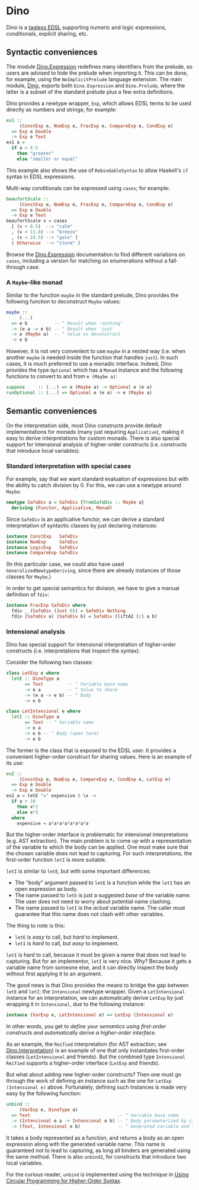 # Dino

Dino is a [tagless EDSL](http://okmij.org/ftp/tagless-final) supporting numeric and logic expressions, conditionals, explicit sharing, etc.



Syntactic conveniences
--------------------------------------------------------------------------------

The module [Dino.Expression](https://hackage.haskell.org/package/dino/docs/Dino-Expression.html) redefines many identifiers from the prelude, so users are advised to hide the prelude when importing it. This can be done, for example, using the `NoImplicitPrelude` language extension. The main module, [Dino](https://hackage.haskell.org/package/dino/docs/Dino.html), exports both `Dino.Expression` and `Dino.Prelude`, where the latter is a subset of the standard prelude plus a few extra definitions.

Dino provides a newtype wrapper, `Exp`, which allows EDSL terms to be used directly as numbers and strings; for example:

```haskell
ex1 ::
     (ConstExp e, NumExp e, FracExp e, CompareExp e, CondExp e)
  => Exp e Double
  -> Exp e Text
ex1 a =
  if a > 4.5
    then "greater"
    else "smaller or equal"
```

This example also shows the use of `RebindableSyntax` to allow Haskell's `if` syntax in EDSL expressions.

Multi-way conditionals can be expressed using `cases`; for example:

```haskell
beaufortScale ::
     (ConstExp e, NumExp e, FracExp e, CompareExp e, CondExp e)
  => Exp e Double
  -> Exp e Text
beaufortScale v = cases
  [ (v < 0.5)  --> "calm"
  , (v < 13.8) --> "breeze"
  , (v < 24.5) --> "gale" ]
  ( Otherwise  --> "storm" )
```

Browse the [Dino.Expression](https://hackage.haskell.org/package/dino/docs/Dino-Expression.html) documentation to find different variations on `cases`, including a version for matching on enumerations without a fall-through case.

### A `Maybe`-like monad

Similar to the function `maybe` in the standard prelude, Dino provides the following function to deconstruct `Maybe` values:

```haskell
maybe ::
     (...)
  => e b          -- ^ Result when 'nothing'
  -> (e a -> e b) -- ^ Result when 'just'
  -> e (Maybe a)  -- ^ Value to deconstruct
  -> e b
```

However, it is not very convenient to use `maybe` in a nested way (i.e. when another `maybe` is needed inside the function that handles `just`). In such cases, it is much preferred to use a monadic interface. Indeed, Dino provides the type `Optional` which has a `Monad` instance and the following functions to convert to and from `e (Maybe a)`:

```haskell
suppose     :: (...) => e (Maybe a) -> Optional e (e a)
runOptional :: (...) => Optional e (e a) -> e (Maybe a)
```



Semantic conveniences
--------------------------------------------------------------------------------

On the interpretation side, most Dino constructs provide default implementations for monads (many just requiring `Applicative`), making it easy to derive interpretations for custom monads. There is also special support for intensional analysis of higher-order constructs (i.e. constructs that introduce local variables).

### Standard interpretation with special cases

For example, say that we want standard evaluation of expressions but with the ability to catch division by 0. For this, we can use a newtype around `Maybe`:

```haskell
newtype SafeDiv a = SafeDiv {fromSafeDiv :: Maybe a}
  deriving (Functor, Applicative, Monad)
```

Since `SafeDiv` is an applicative functor, we can derive a standard interpretation of syntactic classes by just declaring instances:

```haskell
instance ConstExp   SafeDiv
instance NumExp     SafeDiv
instance LogicExp   SafeDiv
instance CompareExp SafeDiv
```

(In this particular case, we could also have used `GeneralizedNewtypeDeriving`, since there are already instances of those classes for `Maybe`.)

In order to get special semantics for division, we have to give a manual definition of `fdiv`:

```haskell
instance FracExp SafeDiv where
  fdiv _ (SafeDiv (Just 0)) = SafeDiv Nothing
  fdiv (SafeDiv a) (SafeDiv b) = SafeDiv (liftA2 (/) a b)
```

### Intensional analysis

Dino has special support for intensional interpretation of higher-order constructs (i.e. interpretations that inspect the syntax).

Consider the following two classes:

```haskell
class LetExp e where
  letE :: DinoType a
       => Text         -- ^ Variable base name
       -> e a          -- ^ Value to share
       -> (e a -> e b) -- ^ Body
       -> e b

class LetIntensional e where
  letI :: DinoType a
       => Text -- ^ Variable name
       -> e a
       -> e b -- ^ Body (open term)
       -> e b
```

The former is the class that is exposed to the EDSL user. It provides a convenient higher-order construct for sharing values. Here is an example of its use:

```haskell
ex2 ::
     (ConstExp e, NumExp e, CompareExp e, CondExp e, LetExp e)
  => Exp e Double
  -> Exp e Double
ex2 a = letE "x" expensive $ \x ->
  if a > 10
    then x*2
    else x*3
  where
    expensive = a*a*a*a*a*a*a*a
```

But the higher-order interface is problematic for intensional interpretations (e.g. AST extraction). The main problem is to come up with a representation of the variable to which the body can be applied. One must make sure that the chosen variable does not lead to capturing. For such interpretations, the first-order function `letI` is more suitable.

`letI` is similar to `letE`, but with some important differences:

  * The "body" argument passed to `letE` is a function while the `letI` has an open expression as body.
  * The name passed to `letE` is just a suggested *base* of the variable name. The user does not need to worry about potential name clashing.
  * The name passed to `letI` is the *actual* variable name. The caller must guarantee that this name does not clash with other variables.

The thing to note is this:

  * `letE` is *easy* to call, but *hard* to implement.
  * `letI` is *hard* to call, but *easy* to implement.

`letI` is hard to call, because it must be given a name that does not lead to capturing. But for an implementor, `letI` is very nice. Why? Because it gets a variable name from someone else, and it can directly inspect the body without first applying it to an argument.

The good news is that Dino provides the means to bridge the gap between `letE` and `letI`: the `Intensional` newtype wrapper. Given a `LetIntensional` instance for an interpretation, we can automatically derive `LetExp` by just wrapping it in `Intensional`, due to the following instance:

```haskell
instance (VarExp e, LetIntensional e) => LetExp (Intensional e)
```

In other words, you get to *define your semantics using first-order constructs and automatically derive a higher-order interface*.

As an example, the `Reified` interpretation (for AST extraction; see [Dino.Interpretation](https://hackage.haskell.org/package/dino/docs/Dino-Interpretation.html)) is an example of one that only instantiates first-order classes (`LetIntensional` and friends). But the combined type `Intensional Reified` supports a higher-order interface (`LetExp` and friends).

But what about adding new higher-order constructs? Then one must go through the work of defining an instance such as the one for `LetExp (Intensional e)` above. Fortunately, defining such instances is made very easy by the following function:

```haskell
unbind ::
     (VarExp e, DinoType a)
  => Text                                 -- ^ Variable base name
  -> (Intensional e a -> Intensional e b) -- ^ Body parameterized by its free variable
  -> (Text, Intensional e b)              -- ^ Generated variable and function body
```

It takes a body represented as a function, and returns a body as an open expression along with the generated variable name. This name is guaranteed not to lead to capturing, as long all binders are generated using the same method. There is also `unbind2`, for constructs that introduce two local variables.

For the curious reader, `unbind` is implemented using the technique in [Using Circular Programming for Higher-Order Syntax](https://emilaxelsson.github.io/documents/axelsson2013using.pdf).
